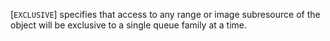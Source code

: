 [`EXCLUSIVE`] specifies that access to any range or
image subresource of the object will be exclusive to a single queue
family at a time.